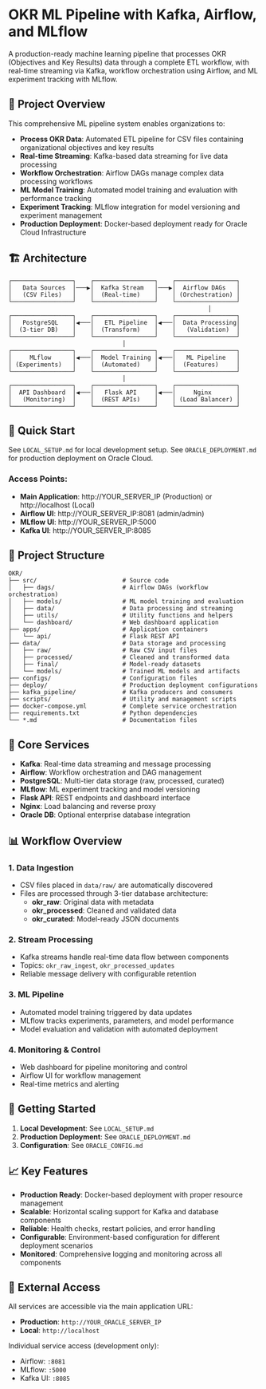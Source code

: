# OKR ML Pipeline with Kafka, Airflow, and MLflow

A production-ready machine learning pipeline that processes OKR (Objectives and Key Results) data through a complete ETL workflow, with real-time streaming via Kafka, workflow orchestration using Airflow, and ML experiment tracking with MLflow.

## 🏢 Project Overview

This comprehensive ML pipeline system enables organizations to:

- **Process OKR Data**: Automated ETL pipeline for CSV files containing organizational objectives and key results
- **Real-time Streaming**: Kafka-based data streaming for live data processing
- **Workflow Orchestration**: Airflow DAGs manage complex data processing workflows
- **ML Model Training**: Automated model training and evaluation with performance tracking
- **Experiment Tracking**: MLflow integration for model versioning and experiment management
- **Production Deployment**: Docker-based deployment ready for Oracle Cloud Infrastructure

## 🏗️ Architecture

```
┌─────────────────┐    ┌─────────────────┐    ┌─────────────────┐
│   Data Sources  │───▶│  Kafka Stream   │───▶│  Airflow DAGs   │
│   (CSV Files)   │    │  (Real-time)    │    │ (Orchestration) │
└─────────────────┘    └─────────────────┘    └─────────────────┘
                                                        │
┌─────────────────┐    ┌─────────────────┐    ┌─────────────────┐
│   PostgreSQL    │◀───│   ETL Pipeline  │◀───│  Data Processing│
│  (3-tier DB)    │    │  (Transform)    │    │   (Validation)  │
└─────────────────┘    └─────────────────┘    └─────────────────┘
                                │
┌─────────────────┐    ┌─────────────────┐    ┌─────────────────┐
│     MLflow      │◀───│  Model Training │◀───│   ML Pipeline   │
│ (Experiments)   │    │  (Automated)    │    │  (Features)     │
└─────────────────┘    └─────────────────┘    └─────────────────┘
                                │
┌─────────────────┐    ┌─────────────────┐    ┌─────────────────┐
│  API Dashboard  │◀───│   Flask API     │◀───│     Nginx       │
│   (Monitoring)  │    │  (REST APIs)    │    │ (Load Balancer) │
└─────────────────┘    └─────────────────┘    └─────────────────┘
```

## 🚀 Quick Start

See `LOCAL_SETUP.md` for local development setup.
See `ORACLE_DEPLOYMENT.md` for production deployment on Oracle Cloud.

### Access Points:
- **Main Application**: http://YOUR_SERVER_IP (Production) or http://localhost (Local)
- **Airflow UI**: http://YOUR_SERVER_IP:8081 (admin/admin)
- **MLflow UI**: http://YOUR_SERVER_IP:5000
- **Kafka UI**: http://YOUR_SERVER_IP:8085

## 📁 Project Structure

```
OKR/
├── src/                        # Source code
│   ├── dags/                   # Airflow DAGs (workflow orchestration)
│   ├── models/                 # ML model training and evaluation
│   ├── data/                   # Data processing and streaming
│   ├── utils/                  # Utility functions and helpers
│   └── dashboard/              # Web dashboard application
├── apps/                       # Application containers
│   └── api/                    # Flask REST API
├── data/                       # Data storage and processing
│   ├── raw/                    # Raw CSV input files
│   ├── processed/              # Cleaned and transformed data
│   ├── final/                  # Model-ready datasets
│   └── models/                 # Trained ML models and artifacts
├── configs/                    # Configuration files
├── deploy/                     # Production deployment configurations
├── kafka_pipeline/             # Kafka producers and consumers
├── scripts/                    # Utility and management scripts
├── docker-compose.yml          # Complete service orchestration
├── requirements.txt            # Python dependencies
└── *.md                        # Documentation files
```

## 🔧 Core Services

- **Kafka**: Real-time data streaming and message processing
- **Airflow**: Workflow orchestration and DAG management
- **PostgreSQL**: Multi-tier data storage (raw, processed, curated)
- **MLflow**: ML experiment tracking and model versioning
- **Flask API**: REST endpoints and dashboard interface
- **Nginx**: Load balancing and reverse proxy
- **Oracle DB**: Optional enterprise database integration

## 📊 Workflow Overview

### 1. Data Ingestion
- CSV files placed in `data/raw/` are automatically discovered
- Files are processed through 3-tier database architecture:
  - **okr_raw**: Original data with metadata
  - **okr_processed**: Cleaned and validated data
  - **okr_curated**: Model-ready JSON documents

### 2. Stream Processing
- Kafka streams handle real-time data flow between components
- Topics: `okr_raw_ingest`, `okr_processed_updates`
- Reliable message delivery with configurable retention

### 3. ML Pipeline
- Automated model training triggered by data updates
- MLflow tracks experiments, parameters, and model performance
- Model evaluation and validation with automated deployment

### 4. Monitoring & Control
- Web dashboard for pipeline monitoring and control
- Airflow UI for workflow management
- Real-time metrics and alerting

## 🚀 Getting Started

1. **Local Development**: See `LOCAL_SETUP.md`
2. **Production Deployment**: See `ORACLE_DEPLOYMENT.md`
3. **Configuration**: See `ORACLE_CONFIG.md`

## 📈 Key Features

- **Production Ready**: Docker-based deployment with proper resource management
- **Scalable**: Horizontal scaling support for Kafka and database components
- **Reliable**: Health checks, restart policies, and error handling
- **Configurable**: Environment-based configuration for different deployment scenarios
- **Monitored**: Comprehensive logging and monitoring across all components

## 🔗 External Access

All services are accessible via the main application URL:
- **Production**: `http://YOUR_ORACLE_SERVER_IP`
- **Local**: `http://localhost`

Individual service access (development only):
- Airflow: `:8081`
- MLflow: `:5000`
- Kafka UI: `:8085`

